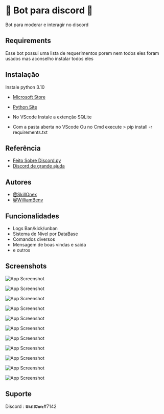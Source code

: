 
# 🤖 Bot para discord 🤖

Bot para moderar e interagir no discord 


## Requirements
Esse bot possui uma lista de requerimentos porem nem todos eles foram usados mas aconselho instalar todos eles 
##

## Instalação

Instale python 3.10

- [Microsoft Store](https://apps.microsoft.com/store/detail/python-310/9PJPW5LDXLZ5?hl=pt-br&gl=BR)
- [Python Site](https://www.python.org/downloads/release/python-3100/)

- No VScode Instale a extenção SQLite
- Com a pasta aberta no VScode Ou no Cmd execute >  pip install -r requirements.txt
    
## Referência

 - [Feito Sobre Discord.py](https://discordpy.readthedocs.io/en/stable/api.html#discord.Client.fetch_guild)
 - [Discord de grande ajuda](https://discord.gg/4Fy88WN)
 


## Autores

- [@SkillOnex](https://github.com/SkillOnex)
- [@WilliamBenv](https://github.com/WilliamBenv)


## Funcionalidades

- Logs Ban/kick/unban
- Sistema de Nivel por DataBase
- Comandos diversos 
- Mensagem de boas vindas e saida
- e outros


## Screenshots  


![App Screenshot](https://cdn.discordapp.com/attachments/931969872278200350/968938939069112390/unknown.png)

![App Screenshot](https://cdn.discordapp.com/attachments/931969872278200350/968938998586298418/unknown.png)

![App Screenshot](https://cdn.discordapp.com/attachments/931969872278200350/968939037085794374/unknown.png)

![App Screenshot](https://cdn.discordapp.com/attachments/934959551596347406/969302164201672724/unknown.png)

![App Screenshot](https://cdn.discordapp.com/attachments/934959551596347406/969302053249749032/unknown.png)

![App Screenshot](https://cdn.discordapp.com/attachments/934959551596347406/969302129128898580/unknown.png)

![App Screenshot](https://cdn.discordapp.com/attachments/931969872278200350/969293632291086406/unknown.png)

![App Screenshot](https://cdn.discordapp.com/attachments/931969872278200350/969294065382350858/unknown.png)

![App Screenshot](https://media.discordapp.net/attachments/967826193552388106/969300803355566211/unknown.png)

![App Screenshot](https://cdn.discordapp.com/attachments/967824583572996137/969301541569851502/unknown.png)

![App Screenshot](https://cdn.discordapp.com/attachments/931969872278200350/969294177189908511/unknown.png)



## Suporte

Discord : 𝕾𝖐𝖎𝖑𝖑𝕺𝖓𝖊𝖝#7142

